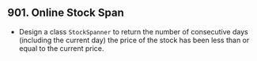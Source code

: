 ## 901. Online Stock Span

-   Design a class `StockSpanner` to return the number of consecutive days (including the current day) the price of the stock has been less than or equal to the current price.
